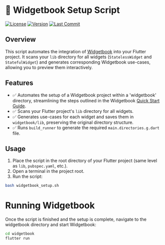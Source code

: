 # 📖 Widgetbook Setup Script  

[![License](https://img.shields.io/github/license/GianMen91/widgetbook_setup_script)](https://github.com/GianMen91/widgetbook_setup_script/blob/master/LICENSE)
[![Version](https://img.shields.io/github/v/release/GianMen91/widgetbook_setup_script)](https://github.com/GianMen91/widgetbook_setup_script/releases)
[![Last Commit](https://img.shields.io/github/last-commit/GianMen91/widgetbook_setup_script)](https://github.com/GianMen91/widgetbook_setup_script/commits)

## Overview  
This script automates the integration of [Widgetbook](https://widgetbook.io/) into your Flutter project. It scans your `lib` directory for all widgets (`StatelessWidget` and `StatefulWidget`) and generates corresponding Widgetbook use-cases, allowing you to preview them interactively.  

## Features  
- ✅ Automates the setup of a Widgetbook project within a 'widgetbook' directory, streamlining the steps outlined in the Widgetbook [Quick Start Guide](https://docs.widgetbook.io/guides/quick-start).
- ✅ Scans your Flutter project's `lib` directory for all widgets.  
- ✅ Generates use-cases for each widget and saves them in `widgetbook/lib`, preserving the original directory structure.  
- ✅ Runs `build_runner` to generate the required `main.directories.g.dart` file.

## Usage  
1. Place the script in the root directory of your Flutter project (same level as `lib`, `pubspec.yaml`, etc.).  
2. Open a terminal in the project root.  
3. Run the script:

```sh
bash widgetbook_setup.sh
```

# Running Widgetbook
Once the script is finished and the setup is complete, navigate to the widgetbook directory and start Widgetbook:

 ```sh
 cd widgetbook  
 flutter run
 ```
